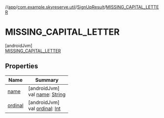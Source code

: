 //[app](../../../../index.md)/[com.example.skyreserve.util](../../index.md)/[SignUpResult](../index.md)/[MISSING_CAPITAL_LETTER](index.md)

# MISSING_CAPITAL_LETTER

[androidJvm]\
[MISSING_CAPITAL_LETTER](index.md)

## Properties

| Name | Summary |
|---|---|
| [name](../-u-n-k-n-o-w-n_-e-r-r-o-r/index.md#-372974862%2FProperties%2F510797961) | [androidJvm]<br>val [name](../-u-n-k-n-o-w-n_-e-r-r-o-r/index.md#-372974862%2FProperties%2F510797961): [String](https://kotlinlang.org/api/latest/jvm/stdlib/kotlin/-string/index.html) |
| [ordinal](../-u-n-k-n-o-w-n_-e-r-r-o-r/index.md#-739389684%2FProperties%2F510797961) | [androidJvm]<br>val [ordinal](../-u-n-k-n-o-w-n_-e-r-r-o-r/index.md#-739389684%2FProperties%2F510797961): [Int](https://kotlinlang.org/api/latest/jvm/stdlib/kotlin/-int/index.html) |
